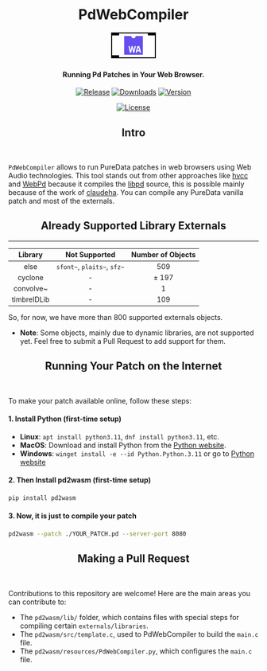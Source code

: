 <p align="center">
  <h1 align="center">PdWebCompiler</h1>
  <p align="center">
    <a href="https://github.com/plugdata-team/plugdata/wiki">
      <img src="https://raw.githubusercontent.com/charlesneimog/PdWebCompiler/main/docs/assets/icon-light.svg" alt="Logo">
    </a>
  </p>
  <h4 align="center">Running Pd Patches in Your Web Browser.</h4>
</p>

<p align="center">
  <a href="https://github.com/charlesneimog/PdWebCompiler/releases/latest"><img src="https://img.shields.io/github/release/charlesneimog/PdWebCompiler?include_prereleases" alt="Release"></a>
  <a href="https://img.shields.io/pypi/dm/pd2wasm"><img src="https://img.shields.io/pypi/dm/pd2wasm" alt="Downloads"></a>
  <a href="https://img.shields.io/pypi/pyversions/pd2wasm"><img src="https://img.shields.io/pypi/pyversions/pd2wasm" alt="Version"></a>
</p>

<p align="center">
  <a href="https://img.shields.io/pypi/pyversions/pd2wasm"><img src="https://img.shields.io/badge/platforms-macOS%20%7C%20Windows%20%7C%20Linux-green" alt="License"></a>
</p>


<p align="center">
  <h2 align="center">Intro</h2>
  <br>
</p>

`PdWebCompiler` allows to run PureData patches in web browsers using Web Audio technologies. This tool stands out from other approaches like [hvcc](https://github.com/Wasted-Audio/hvcc) and [WebPd](https://github.com/sebpiq/WebPd) because it compiles the [libpd](https://github.com/libpd/libpd) source, this is possible mainly because of the work of [claudeha](https://github.com/claudeha). You can compile any PureData vanilla patch and most of the externals.

<p align="center">
  <h2 align="center">Already Supported Library Externals</h2>
  <hr>
</p>


| Library   |          Not Supported       | Number of Objects | 
|:---------:|:----------------------------:|:-----------------:|
| else      |  `sfont~`, `plaits~`, `sfz~` | 509               |
| cyclone   |               -              | ± 197             |
| convolve~ |               -              | 1                 |
| timbreIDLib |               -              | 109                |

So, for now, we have more than 800 supported externals objects.

* **Note**: Some objects, mainly due to dynamic libraries, are not supported yet. Feel free to submit a Pull Request to add support for them.

<p align="center">
  <h2 align="center">Running Your Patch on the Internet</h2>
  <br>
</p>

To make your patch available online, follow these steps:

#### 1. Install Python (first-time setup)

* **Linux**: `apt install python3.11`, `dnf install python3.11`, etc.
* **MacOS**: Download and install Python from the [Python website](https://www.python.org/downloads/release/python-3115/).
* **Windows**: `winget install -e --id Python.Python.3.11` or go to [Python website](https://www.python.org/downloads/release/python-3115/)

#### 2. Then Install pd2wasm (first-time setup)

``` bash
pip install pd2wasm
```
#### 3. Now, it is just to compile your patch

``` bash
pd2wasm --patch ./YOUR_PATCH.pd --server-port 8080
```

<p align="center">
  <h2 align="center">Making a Pull Request</h2>
  <br>
</p>

Contributions to this repository are welcome! Here are the main areas you can contribute to:

* The `pd2wasm/lib/` folder, which contains files with special steps for compiling certain `externals/libraries`.
* The `pd2wasm/src/template.c`, used to PdWebCompiler to build the `main.c` file.
* The `pd2wasm/resources/PdWebCompiler.py`, which configures the `main.c` file.
